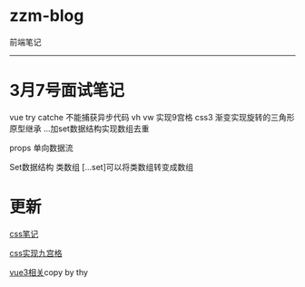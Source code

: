 # zzm-blog
 前端笔记
*** 
# 3月7号面试笔记
vue try catche 不能捕获异步代码
vh vw 实现9宫格
css3 渐变实现旋转的三角形
原型继承
...加set数据结构实现数组去重

props 单向数据流

Set数据结构 类数组
[...set]可以将类数组转变成数组

# 更新
[css笔记](https://github.com/helsinki123/zzm-blog/blob/main/docs/css.md)

[css实现九宫格](https://github.com/helsinki123/zzm-blog/blob/main/docs/%E4%B9%9D%E5%AE%AB%E6%A0%BC.html)

[vue3相关](https://github.com/helsinki123/zzm-blog/blob/main/docs/vue3/README.md)copy by thy

